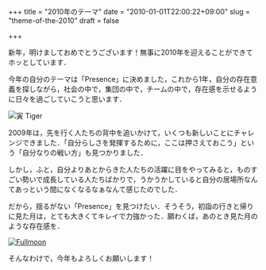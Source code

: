 +++
title = "2010年のテーマ"
date = "2010-01-01T22:00:22+09:00"
slug = "theme-of-the-2010"
draft = false

+++

<p>新年，明けましておめでとうございます！無事に2010年を迎えることができてホッとしています．</p>
<p>今年の自分のテーマは「Presence」に決めました，これから1年，自分の存在意義を探しながら，社会の中で，集団の中で，チームの中で，存在感を示せるように日々を過ごしていこうと思います．</p>
<p><img src="http://img.skitch.com/20100101-p1gj9ixqh7fpxtddjbb3fu8js9.png" alt="寅 Tiger" /></p>
<p>2009年は，先を行く人たちの背中を追いかけて，いくつも新しいことにチャレンジできました．「自分らしさを発揮するために，ここは押さえておこう」という「自分なりの戦い方」も見つかりました．</p>
<p>しかし，ふと，自分よりあとからきた人たちの活躍に目をやってみると，ものすごい勢いで成長している人たちばかりで，うかうかしていると自分の居場所なんてあっという間になくなるなぁなんて感じたのでした．</p>
<p>だから，揺るがない「Presence」を見つけたい．そうそう，初詣の行きと帰りに見た月は，とても大きくてキレイで力強かった．願わくば，あのとき見た月のような存在感を．</p>
<p><a href="http://www.flickr.com/photos/june29/4231676874/" title="Fullmoon by june29, on Flickr"><img src="http://farm5.static.flickr.com/4057/4231676874_2ceb236e70.jpg" alt="Fullmoon" /></a></p>
<p>そんなわけで，今年もよろしくお願いします！</p>
